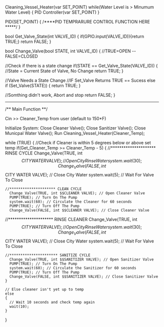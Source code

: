 Cleaning_Vessel_Heater(var SET_POINT)
  while(Water Level is > Minumum Water Level)
    {
      PID Controller(var SET_POINT)
    }

PID(SET_POINT)
{
  /****PID TEMPRARURE CONTROL FUNCTION HERE *****/
}

bool Get_Valve_State(int VALVE_ID)
{
  if(GPIO.input(VALVE_ID)){return TRUE;}
  return FALSE;
}

bool Change_Valve(bool STATE, int VALVE_ID)
{ //TRUE=OPEN -- FALSE=CLOSED
  
  //Check if there is a state change
  if(STATE == Get_Valve_State(VALVE_ID))
  {
    //State = Current State of Valve, No Change
    return TRUE;
  }
  
  //Valve Needs a State Change
  //IF Set_Valve Returns TRUE == Sucess
  else if (Set_Valve(STATE))
  {
    return TRUE;
  }
  
  //Somthing didn't work, Abort and stop
  return FALSE;
}


_____________________________________________________________
/** Main Function **/

Cin >> Cleaner_Temp from user (default to 150*F)

Initialize System:
  Close Cleaner Valve();
  Close Sanitizer Valve();
  Close Municpal Water Valve();
  Run Cleaning_Vessel_Heater(Cleaner_Temp);
  
  while (TRUE)
  {
    //Check if Cleaner is within 5 degrees below or above set temp
    if(Get_Cleaner_Temp >= Cleaner_Temp - 5)
    {
    //********************* RINSE CYCLE
      Change_Valve(TRUE, int $$CITY WATER VALVE); // Open City Rinse Water
      system.wait(30); 
      Change_Valve(FALSE, int $$CITY WATER VALVE); // Close City Water
      system.wait(5); // Wait For Valve To Close
    
    //********************* CLEAN CYCLE
      Change_Valve(TRUE, int $$CLEANER VALVE); // Open Cleaner Valve
      PUMP(TRUE); // Turn On The Pump
      system.wait(60); // Circulate the Cleaner for 60 seconds
      PUMP(TRUE); // Turn Off The Pump
      Change_Valve(FALSE, int $$CLEANER VALVE); // Close Cleaner Valve
      
   //********************* RINSE CLEANER
      Change_Valve(TRUE, int $$CITY WATER VALVE); // Open City Rinse Water
      system.wait(30); 
      Change_Valve(FALSE, int $$CITY WATER VALVE); // Close City Water
      system.wait(5); // Wait For Valve To Close
      
    //********************** SANITIZE CYCLE
      Change_Valve(TRUE, int $$SANITIZER VALVE); // Open Sanitizer Valve
      PUMP(TRUE); // Turn On The Pump
      system.wait(60); // Circulate the Sanitizer for 60 seconds
      PUMP(TRUE); // Turn Off The Pump
      Change_Valve(FALSE, int $$SANITIZER VALVE); // Close Sanitizer Valve
    }
    
    // Else cleaner isn't yet up to temp
    else
    {
      // Wait 10 seconds and check temp again
      wait(10);
    }
  }
  
   

